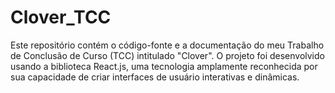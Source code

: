# Clover_TCC
Este repositório contém o código-fonte e a documentação do meu Trabalho de Conclusão de Curso (TCC) intitulado "Clover". O projeto foi desenvolvido usando a biblioteca React.js, uma tecnologia amplamente reconhecida por sua capacidade de criar interfaces de usuário interativas e dinâmicas.
